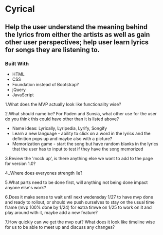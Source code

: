 # Cyrical
## Help the user understand the meaning behind the lyrics from either the artists as well as gain other user perspectives; help user learn lyrics for songs they are listening to.
### Built With 

 * HTML
 * CSS
 * Foundation instead of Bootstrap?
 * jQuery
 * JavaScript


1.What does the MVP actually look like functionality wise?

2.What should name be? For Paden and Sunsia, what other use for the user do you think this could have other than it is listed above?
* Name ideas: Lyrically, Lyripedia, Lyrify, Songify 
* Learn a new language - ability to click on a word in the lyrics and the definition pops up and maybe also with a picture?
* Memorization game - start the song but have random blanks in the lyrics that the user has to input to test if they have the song memorized

3.Review the 'mock up', is there anything else we want to add to the page for version 1.0?

4..Where does everyones strength lie? 

5.What parts need to be done first, will anything not being done impact anyone else's work?

6.Does it make sense to wait until next wedensday 1/27 to have mvp done and ready to rollout, or should we push ourselves to stay on the usual time frame (mvp 100% done by 1/24) for extra timwe on 1/25 to work on it and play around with it, maybe add a new feature?


7.How quickly can we get the mvp out? What does it look like timeline wise for us to be able to meet up and discuss any changes? 

